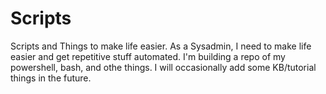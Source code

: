 # Scripts
Scripts and Things to make life easier. As a Sysadmin, I need to make life easier and get repetitive stuff automated. I'm building a repo of my powershell, bash, and othe things. I will occasionally add some KB/tutorial things in the future. 
